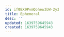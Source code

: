 ```yaml
---
id: if0EX9PvmQohew3bW-2y3
title: Ephemeral
desc: ''
updated: 1639759645943
created: 1639759645943
---
```


